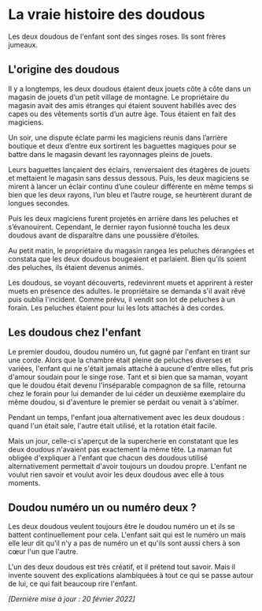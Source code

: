 # La vraie histoire des doudous

Les deux doudous de l'enfant sont des singes roses. Ils sont frères jumeaux.

## L'origine des doudous

Il y a longtemps, les deux doudous étaient deux jouets côte à côte dans un magasin de jouets d’un petit village de montagne. Le propriétaire du magasin avait des amis étranges qui étaient souvent habillés avec des capes ou des vêtements sortis d’un autre âge. Tous étaient en fait des magiciens.

Un soir, une dispute éclate parmi les magiciens réunis dans l’arrière boutique et deux d’entre eux sortirent les baguettes magiques pour se battre dans le magasin devant les rayonnages pleins de jouets.

Leurs baguettes lançaient des éclairs, renversaient des étagères de jouets et mettaient le magasin sans dessus dessous. Puis, les deux magiciens se mirent à lancer un éclair continu d’une couleur différente en même temps si bien que les deux rayons, l’un bleu et l’autre rouge, se heurtèrent durant de longues secondes.

Puis les deux magiciens furent projetés en arrière dans les peluches et s’évanouirent. Cependant, le dernier rayon fusionné toucha les deux doudous avant de disparaître dans une poussière d’étoiles.

Au petit matin, le propriétaire du magasin rangea les peluches dérangées et constata que les deux doudous bougeaient et parlaient. Bien qu’ils soient des peluches, ils étaient devenus animés.

Les doudous, se voyant découverts, redevinrent muets et apprirent à rester muets en présence des adultes. le propriétaire se demanda s'il avait rêvé puis oublia l'incident. Comme prévu, il vendit son lot de peluches à un forain. Les peluches étaient pour lui les lots attachés à des cordes.

## Les doudous chez l'enfant

Le premier doudou, doudou numéro un, fut gagné par l'enfant en tirant sur une corde. Alors que la chambre était pleine de peluches diverses et variées, l'enfant qui ne s'était jamais attaché à aucune d'entre elles, fut pris d'amour soudain pour le singe rose. Tant et si bien que sa maman, voyant que le doudou était devenu l'inséparable compagnon de sa fille, retourna chez le forain pour lui demander de lui céder un deuxième exemplaire du même doudou, si d'aventure le premier se perdait ou venait à s'abîmer.

Pendant un temps, l'enfant joua alternativement avec les deux doudous : quand l'un était sale, l'autre était utilisé, et la rotation était facile.

Mais un jour, celle-ci s'aperçut de la supercherie en constatant que les deux doudous n'avaient pas exactement la même tête. La maman fut obligée d'expliquer à l'enfant que chacun des doudous utilisé alternativement permettait d'avoir toujours un doudou propre. L'enfant ne voulut rien savoir et voulut avoir les deux doudous avec elle à tous moments.

## Doudou numéro un ou numéro deux ?

Les deux doudous  veulent toujours être le doudou numéro un et ils se battent continuellement pour cela. L'enfant sait qui est le numéro un mais elle leur dit qu'il n'y a pas de numéro un et qu'ils sont aussi chers à son cœur l'un que l'autre.

L'un des deux doudous est très créatif, et il prétend tout savoir. Mais il invente souvent des explications alambiquées à tout ce qui se passe autour de lui, ce qui fait beaucoup rire l'enfant.

_[Dernière mise à jour : 20 février 2022]_
